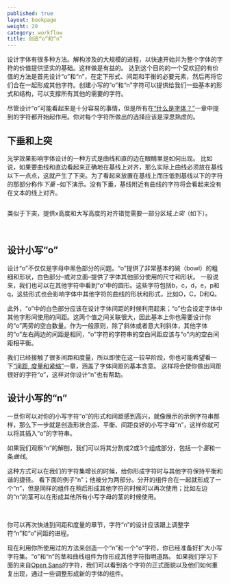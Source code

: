 ```yaml
---
published: true
layout: bookpage
weight: 20
category: workflow
title: 创造“o”和“n”
---
```


设计字体有很多种方法。解构涉及的大规模的进程，以快速开始并为整个字体的字符的价值提供坚实的基础。这样做是有益的。
达到这个目的的一个受欢迎的有价值的方法是首先设计“o”和“n”，在定下形式、间距和平衡的必要元素，然后再将它们合在一起形成其他字符。创建小写的“o”和“n”字符可以提供给我们一些基本的形式和结构，可以支撑所有其他的需要的字符。

尽管设计“o”可能看起来是十分容易的事情，但是所有在[“什么是字体？”][“What is a font?”]一章中提到的字符都开始起作用。你对每个字符所做出的选择应该是深思熟虑的。

## 下垂和上突

光学效果影响字体设计的一种方式是曲线和直的边在眼睛里是如何出现。
比如说，如果要曲线和直边看起来正确地在基线上对齐，那么实际上曲线必须放在基线以下一点点，这就产生了下突。为了看起来放置在基线上而压低到基线以下的字符的那部分称作*下垂* &ndash;如下演示。没有下垂，基线附近有曲线的字符将会看起来没有在文本的线上对齐。 

<img src="images/underhang1.png" alt>

类似于下突，提供x高度和大写高度的对齐错觉需要一部分区域*上突*（如下）。

<img src="images/nox-opensans.png" alt>

<img src="images/nox-merriw_1.png" alt>

## 设计小写“o”

设计“o”不仅仅是字母中黑色部分的问题。“o”提供了非常基本的碗（bowl）的粗细和形状，白色部分&ndash;或对立面&ndash;提供了字体其他部分使用的尺寸和形状。
一般说来，我们也可以在其他字符中看到“o”中的圆形。这些字符包括b，c，d，e，p和q，这些形式也会影响字体中其他字符的曲线的形状和形式，比如O，C，D和Q。

此外，“o”中的白色部分应该在设计字体间距的时候利用起来；“o”也会设定字体中其他字形间使用的间距。这两个值之间关联很大，因此基本上你也需要设计你的“o”两旁的空白数量。作为一般原则，除了斜体或者意大利斜体，其他字体的“o”左右两边的间距是相同，“o”字符的字符串的空白间距应该与“o”内的空白间距相平衡。

我们已经接触了很多间距和度量，所以即使在这一较早阶段，你也可能希望看一下[“间距, 度量和紧缩”][“Spacing, Metrics, and Kerning”]一章，涵盖了字体间距的基本含意。
这样将会使你做出间距很好的字符“o”，这样对你设计“n”也有帮助。

## 设计小写的“n”

一旦你可以对你的小写字符“o”的形式和间距感到高兴，就像展示的示例字符串那样，那么下一步就是创造形状合适、平衡、间距良好的小写字母“n”，这样你就可以将其插入“o”的字符串。

如果我们观察“n”的解刨，我们可以将其分割成2或3个组成部分，包括一个<i>茎</i>和一条<i>曲线</i>。

这种方式可以在我们的字符集增长的时候，给你形成字符时与其他字符保持平衡和谐的捷径。  看下面的例子“n”；他被分为两部分。分开的组件合在一起就形成了一个“n”，但是同样的组件在稍后形成其他字符的时候可以再次使用；比如左边的“n”的茎可以在形成其他所有小写字母的茎的时候使用。

<img src="images/n-compo-2.png" alt>

<img src="images/n-compo-1_1.png" alt>

你可以再次快进到间距和度量的章节，字符“n”的设计应该跟上调整字符“n”和“o”间距的进程。

现在利用你所使用过的方法来创造一个“n”和一个“o”字符，你已经准备好扩大小写字符集。“o”和“n”的茎和曲线组件为你形成其他字符指明道路。
如果我们学习下面的来自[Open Sans]的字符，我们可以看到各个字符的正式面貌以及他们如何重复出现，通过一些调整形成新的字体的组件。

<img src="images/h-m-n-curves.png" alt>

<img src="images/b-c-d-e-curves.png" alt>

<img src="images/i-j-t-f-curves.png" alt>

[“What is a font?”]: What_Is_a_Font.html
[“Spacing, Metrics, and Kerning”]: Spacing_Metrics_and_Kerning.html
[Open Sans]: http://opensans.com/